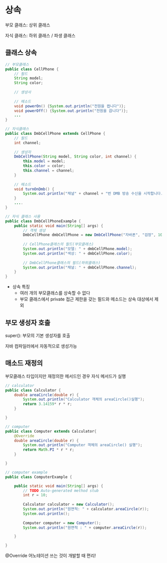 # 상속

부모 클래스: 상위 클래스

자식 클래스: 하위 클래스 / 파생 클래스



## 클래스 상속

```java
// 부모클래스
public class CellPhone {
	// 필드
    String model;
    String color;
    
    // 생성사
    
    // 메소드
    void powerOn() {System.out.println("전원을 켭니다")};
    void powerOff() {System.out.println("전원을 끕니다")};
    ...
}
```

```java
// 자식클래스
public class DmbCellPhone extends CellPhone {
    // 필드
    int channel;
    
    // 생성자
    DmbCellPhone(String model, String color, int channel) {
        this.model = model;
        this.color = color;
        this.channel = channel;
    }
    
    // 메소드
    void turnOnDmb() {
        System.out.println("채널" + channel + "번 DMB 방송 수신을 시작합니다.")
    }
    ....
}
```

```java
// 자식 클래스 사용
public class DmbCellPhoneExample {
    public static void main(String[] args) {
        // 객체 생성
        DmbCellPhone dmbCellPhone = new DmbCellPhone("자바폰", "검정", 10);
        
        // CellPhone클래스의 필드(부모클래스)
        System.out.println("모델: " + dmbCellPhone.model);
        System.out.println("색상: " + dmbCellPhone.color);
        
        // DmbCellPhone클래스의 필드(하위클래스)
        System.out.println("채널: " + dmbCellPhone.channel);
    }
}
```



* 상속 특징
  * 여러 개의 부모클래스를 상속할 수 없다
  * 부모 클래스에서 private 접근 제한을 갖는 필드와 메소드는 상속 대상에서 제외



## 부모 생성자 호출

super(): 부모의 기본 생성자를 호출

자바 컴파일러에서 자동적으로 생성가능



## 매소드 재정의

부모클래스 타입이지만 재정의한 메서드인 경우 자식 메서드가 실행

```java
// calculator
public class Calculator {
	double areaCircle(double r) {
		System.out.println("Calculator 객체의 areaCircle()실행");
		return 3.14159* r * r;
	}

}

// computer
public class Computer extends Calculator{
	@Override
	double areaCircle(double r) {
		System.out.println("Computer 객체의 areaCircle() 실행");
		return Math.PI * r * r;
	}

}

// computer example
public class ComputerExample {

	public static void main(String[] args) {
		// TODO Auto-generated method stub
		int r = 10;
		
		Calculator calculator = new Calculator();
		System.out.println("원면적: " + calculator.areaCircle(r));
		System.out.println();
		
		Computer computer = new Computer();
		System.out.println("원면적 : " + computer.areaCircle(r));

	}

}
```

@Override 어노테이션 쓰는 것이 개발할 때 편리!

